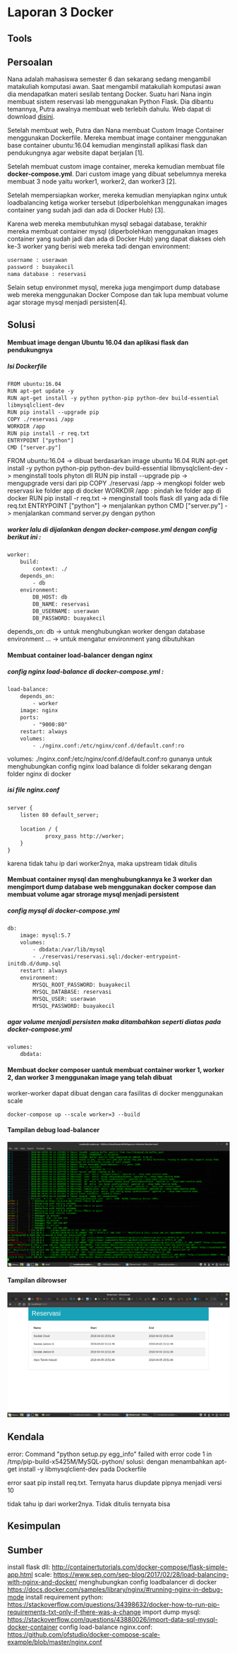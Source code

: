 # Laporan 3 Docker

## Tools

## Persoalan
Nana adalah mahasiswa semester 6 dan sekarang sedang mengambil matakuliah komputasi awan. Saat mengambil matakuliah komputasi awan dia mendapatkan materi sesilab tentang Docker. Suatu hari Nana ingin membuat sistem reservasi lab menggunakan Python Flask. Dia dibantu temannya, Putra awalnya membuat web terlebih dahulu. Web dapat di download [disini](https://cloud.fathoniadi.my.id/reservasi.zip).

Setelah membuat web, Putra dan Nana membuat Custom Image Container menggunakan Dockerfile. Mereka membuat image container menggunakan base container ubuntu:16.04 kemudian menginstall aplikasi flask dan pendukungnya agar website dapat berjalan [1].

Setelah membuat custom image container, mereka kemudian membuat file __docker-compose.yml__. Dari custom image yang dibuat sebelumnya mereka membuat 3 node yaitu worker1, worker2, dan worker3 [2].

Setelah mempersiapkan worker, mereka kemudian menyiapkan nginx untuk loadbalancing ketiga worker tersebut (diperbolehkan menggunakan images container yang sudah jadi dan ada di Docker Hub) [3].

Karena web mereka membutuhkan mysql sebagai database, terakhir mereka membuat container mysql (diperbolehkan menggunakan images container yang sudah jadi dan ada di Docker Hub)  yang dapat diakses oleh ke-3 worker yang berisi web mereka tadi dengan environment:

    username : userawan
    password : buayakecil
    nama database : reservasi

Selain setup environmet mysql, mereka juga mengimport dump database web mereka menggunakan Docker Compose dan tak lupa membuat volume agar storage mysql menjadi persisten[4].

## Solusi

#### Membuat image dengan Ubuntu 16.04 dan aplikasi flask dan pendukungnya

##### Isi Dockerfile
    FROM ubuntu:16.04
    RUN apt-get update -y
    RUN apt-get install -y python python-pip python-dev build-essential libmysqlclient-dev
    RUN pip install --upgrade pip
    COPY ./reservasi /app
    WORKDIR /app
    RUN pip install -r req.txt
    ENTRYPOINT ["python"]
    CMD ["server.py"]
FROM ubuntu:16.04 -> dibuat berdasarkan image ubuntu 16.04
RUN apt-get install -y python python-pip python-dev build-essential libmysqlclient-dev -> menginstall tools phyton dll
RUN pip install --upgrade pip -> mengupgrade versi dari pip
COPY ./reservasi /app -> mengkopi folder web reservasi ke folder app di docker
WORKDIR /app : pindah ke folder app di docker
RUN pip install -r req.txt -> menginstall tools flask dll yang ada di file req.txt
ENTRYPOINT ["python"] -> menjalankan python
CMD ["server.py"] -> menjalankan command server.py dengan python

##### worker lalu di dijalankan dengan docker-compose.yml dengan config berikut ini :
    worker:
        build:
            context: ./
        depends_on:
            - db
        environment:
            DB_HOST: db
            DB_NAME: reservasi
            DB_USERNAME: userawan
            DB_PASSWORD: buayakecil
depends_on: db -> untuk menghubungkan worker dengan database
environment ... -> untuk mengatur environment yang dibutuhkan

#### Membuat container load-balancer dengan nginx

##### config nginx load-balance di docker-compose.yml :
    load-balance:
        depends_on:
            - worker
        image: nginx
        ports:
            - "9000:80"
        restart: always
        volumes:
            - ./nginx.conf:/etc/nginx/conf.d/default.conf:ro

volumes: ./nginx.conf:/etc/nginx/conf.d/default.conf:ro gunanya untuk menghubungkan config nginx load balance di folder sekarang dengan folder nginx di docker

##### isi file nginx.conf
    server {
        listen 80 default_server;

        location / {
                proxy_pass http://worker;
        }
    }

karena tidak tahu ip dari worker2nya, maka upstream  tidak ditulis


#### Membuat container mysql dan menghubungkannya ke 3 worker dan mengimport dump database web menggunakan docker compose dan membuat volume agar strorage mysql menjadi persistent

##### config mysql di docker-compose.yml
    db:
        image: mysql:5.7
        volumes:
            - dbdata:/var/lib/mysql
            - ./reservasi/reservasi.sql:/docker-entrypoint-initdb.d/dump.sql
        restart: always
        environment:
            MYSQL_ROOT_PASSWORD: buayakecil
            MYSQL_DATABASE: reservasi
            MYSQL_USER: userawan
            MYSQL_PASSWORD: buayakecil

##### agar volume menjadi persisten maka ditambahkan seperti diatas pada docker-compose.yml
    volumes:
        dbdata:

#### Membuat docker composer uantuk membuat container worker 1, worker 2, dan worker 3 menggunakan image yang telah dibuat
worker-worker dapat dibuat dengan cara fasilitas di docker menggunakan scale

    docker-compose up --scale worker=3 --build

#### Tampilan debug load-balancer
![](/laporan-3-docker/images/debug-load-balance.png)

#### Tampilan dibrowser
![](/laporan-3-docker/images/tampilan-web-reservasi.png)

## Kendala

error:
Command "python setup.py egg_info" failed with error code 1 in /tmp/pip-build-x5425M/MySQL-python/
solusi:
dengan menambahkan apt-get install -y libmysqlclient-dev pada Dockerfile

error saat pip install req.txt. Ternyata harus diupdate pipnya menjadi versi 10

tidak tahu ip dari worker2nya. Tidak ditulis ternyata bisa

## Kesimpulan

## Sumber
install flask dll:
http://containertutorials.com/docker-compose/flask-simple-app.html
scale:
https://www.sep.com/sep-blog/2017/02/28/load-balancing-with-nginx-and-docker/
menghubungkan config loadbalancer di docker
https://docs.docker.com/samples/library/nginx/#running-nginx-in-debug-mode
install requirement python:
https://stackoverflow.com/questions/34398632/docker-how-to-run-pip-requirements-txt-only-if-there-was-a-change
import dump mysql:
https://stackoverflow.com/questions/43880026/import-data-sql-mysql-docker-container
config load-balance nginx.conf:
https://github.com/ofstudio/docker-compose-scale-example/blob/master/nginx.conf